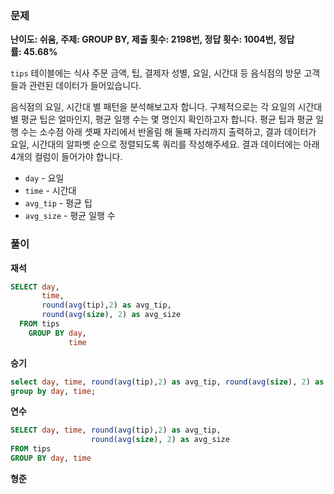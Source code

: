 ### 문제

**난이도: 쉬움, 주제: GROUP BY, 제출 횟수: 2198번, 정답 횟수: 1004번, 정답률: 45.68%**

`tips` 테이블에는 식사 주문 금액, 팁, 결제자 성별, 요일, 시간대 등 음식점의 방문 고객들과 관련된 데이터가 들어있습니다.

음식점의 요일, 시간대 별 패턴을 분석해보고자 합니다. 구체적으로는 각 요일의 시간대별 평균 팁은 얼마인지, 평균 일행 수는 몇 명인지 확인하고자 합니다. 평균 팁과 평균 일행 수는 소수점 아래 셋째 자리에서 반올림 해 둘째 자리까지 출력하고, 결과 데이터가 요일, 시간대의 알파벳 순으로 정렬되도록 쿼리를 작성해주세요. 결과 데이터에는 아래 4개의 컬럼이 들어가야 합니다.

- `day` - 요일
- `time` - 시간대
- `avg_tip` - 평균 팁
- `avg_size` - 평균 일행 수

### 풀이

**재석**

```sql
SELECT day, 
       time, 
       round(avg(tip),2) as avg_tip, 
       round(avg(size), 2) as avg_size 
  FROM tips 
    GROUP BY day, 
             time
```

**승기**

```sql
select day, time, round(avg(tip),2) as avg_tip, round(avg(size), 2) as avg_size from tips
group by day, time;
```

**연수**

```sql
SELECT day, time, round(avg(tip),2) as avg_tip, 
                  round(avg(size), 2) as avg_size 
FROM tips 
GROUP BY day, time
```

**형준**
```sql

```
